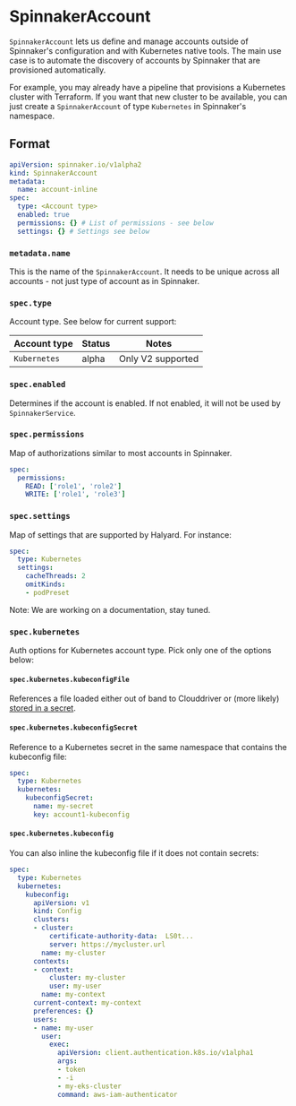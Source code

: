 # SpinnakerAccount

`SpinnakerAccount` lets us define and manage accounts outside of Spinnaker's configuration and with Kubernetes native
tools. The main use case is to automate the discovery of accounts by Spinnaker that are provisioned automatically.

For example, you may already have a pipeline that provisions a Kubernetes cluster with Terraform. If you want that 
new cluster to be available, you can just create a `SpinnakerAccount` of type `Kubernetes` in Spinnaker's namespace.
   
## Format

```yaml
apiVersion: spinnaker.io/v1alpha2
kind: SpinnakerAccount
metadata:
  name: account-inline
spec:
  type: <Account type>
  enabled: true
  permissions: {} # List of permissions - see below
  settings: {} # Settings see below
```

### `metadata.name`
This is the name of the `SpinnakerAccount`. It needs to be unique across all accounts - not just type of account as in Spinnaker.

### `spec.type`
Account type. See below for current support:

| Account type | Status | Notes |
|------------|----------|-------|
| `Kubernetes` | alpha | Only V2 supported |


### `spec.enabled`
Determines if the account is enabled. If not enabled, it will not be used by `SpinnakerService`.

### `spec.permissions`
Map of authorizations similar to most accounts in Spinnaker.

```yaml
spec:
  permissions:
    READ: ['role1', 'role2']
    WRITE: ['role1', 'role3']
```

### `spec.settings`

Map of settings that are supported by Halyard. For instance:

```yaml
spec:
  type: Kubernetes
  settings:
    cacheThreads: 2
    omitKinds:
    - podPreset
```

Note: We are working on a documentation, stay tuned. 

### `spec.kubernetes`
Auth options for Kubernetes account type. Pick only one of the options below:

#### `spec.kubernetes.kubeconfigFile`
References a file loaded either out of band to Clouddriver or (more likely) [stored in a secret](./managing-spinnaker.md).

#### `spec.kubernetes.kubeconfigSecret`
Reference to a Kubernetes secret in the same namespace that contains the kubeconfig file:

```yaml
spec:
  type: Kubernetes
  kubernetes:
    kubeconfigSecret:
      name: my-secret
      key: account1-kubeconfig
```

#### `spec.kubernetes.kubeconfig`
You can also inline the kubeconfig file if it does not contain secrets:
```yaml
spec:
  type: Kubernetes
  kubernetes:
    kubeconfig:
      apiVersion: v1
      kind: Config
      clusters:
      - cluster:
          certificate-authority-data:  LS0t...
          server: https://mycluster.url
        name: my-cluster
      contexts:
      - context:
          cluster: my-cluster
          user: my-user
        name: my-context
      current-context: my-context
      preferences: {}
      users:
      - name: my-user
        user:
          exec:
            apiVersion: client.authentication.k8s.io/v1alpha1
            args:
            - token
            - -i
            - my-eks-cluster
            command: aws-iam-authenticator
```